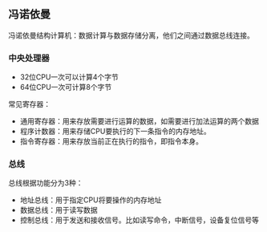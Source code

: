 ## 冯诺依曼
冯诺依曼结构计算机：数据计算与数据存储分离，他们之间通过数据总线连接。
### 中央处理器
* 32位CPU一次可以计算4个字节
* 64位CPU一次可计算8个字节

常见寄存器：
* 通用寄存器：用来存放需要进行运算的数据，如需要进行加法运算的两个数据
* 程序计数器：用来存储CPU要执行的下一条指令的内存地址。
* 指令寄存器：用来存放当前正在执行的指令，即指令本身。

### 总线
总线根据功能分为3种：
* 地址总线：用于指定CPU将要操作的内存地址
* 数据总线：用于读写数据
* 控制总线：用于发送和接收信号。比如读写命令，中断信号，设备复位信号等


